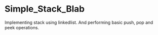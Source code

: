 # Simple_Stack_Blab
Implementing stack using linkedlist. And performing basic push, pop and peek operations.
